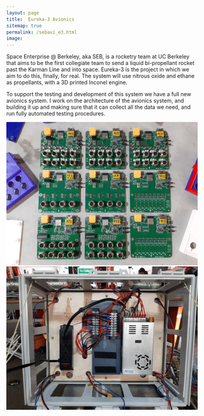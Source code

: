 ```yaml
---
layout: page
title:  Eureka-3 Avionics
sitemap: true
permalink: /sebavi_e3.html
image: 
---
```


Space Enterprise @ Berkeley, aka SEB, is a rocketry team at UC Berkeley that aims to be the first collegiate team to send a liquid bi-propellant rocket past the Karman Line and into space. Eureka-3 is the project in which we aim to do this, finally, for real. The system will use nitrous oxide and ethane as propellants, with a 3D printed Inconel engine. 

To support the testing and development of this system we have a full new avionics system. I work on the architecture of the avionics system, and building it up and making sure that it can collect all the data we need, and run fully automated testing procedures. 

<img src="/images/posts/seb/e3/boards.jpg">

<img src="/images/posts/seb/e3/boxwip.jpg">



